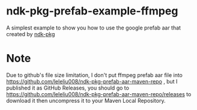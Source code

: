 # ndk-pkg-prefab-example-ffmpeg

A simplest example to show you how to use the google prefab aar that created by [ndk-pkg](https://github.com/leleliu008/ndk-pkg)

# Note

Due to github's file size limitation, I don't put ffmpeg prefab aar file into https://github.com/leleliu008/ndk-pkg-prefab-aar-maven-repo , but I published it as GitHub Releases, you should go to https://github.com/leleliu008/ndk-pkg-prefab-aar-maven-repo/releases to download it then uncompress it to your Maven Local Repository.
